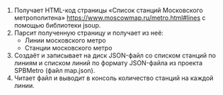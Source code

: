 1. Получает HTML-код страницы «Список станций Московского метрополитена» https://www.moscowmap.ru/metro.html#lines с помощью библиотеки jsoup.
2. Парсит полученную страницу и получает из неё:
   - Линии московского метро
   - Станции московского метро
3. Создаёт и записывает на диск JSON-файл со списком станций по линиям и списком линий по формату JSON-файла из проекта SPBMetro (файл map.json).
4. Читает файл и выводит в консоль количество станций на каждой линии.